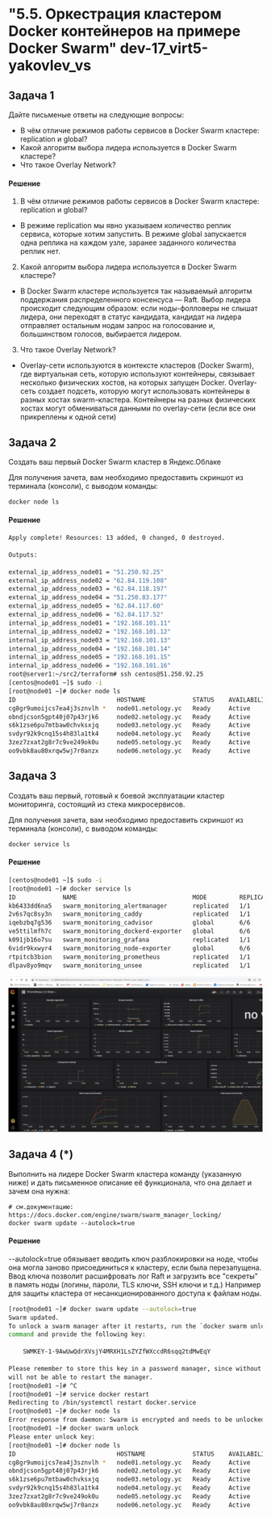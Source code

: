 # "5.5. Оркестрация кластером Docker контейнеров на примере Docker Swarm" dev-17_virt5-yakovlev_vs

## Задача 1

Дайте письменые ответы на следующие вопросы:

- В чём отличие режимов работы сервисов в Docker Swarm кластере: replication и global?
- Какой алгоритм выбора лидера используется в Docker Swarm кластере?
- Что такое Overlay Network?

#### Решение

1) В чём отличие режимов работы сервисов в Docker Swarm кластере: replication и global?
- В режиме replication мы явно указываем количество реплик сервиса, которые хотим запустить. 
В режиме global запускается одна реплика на каждом узле, заранее заданного количества реплик нет.

2) Какой алгоритм выбора лидера используется в Docker Swarm кластере?
- В Docker Swarm кластере используется так называемый алгоритм поддержания распределенного консенсуса — Raft. 
Выбор лидера происходит следующим образом: если ноды-фолловеры не слышат лидера, 
они переходят в статус кандидата, кандидат на лидера отправляет остальным нодам запрос на голосование и, 
большинством голосов, выбирается лидером.

3) Что такое Overlay Network?
- Overlay-сети используются в контексте кластеров (Docker Swarm), где виртуальная сеть, которую используют контейнеры, 
связывает несколько физических хостов, на которых запущен Docker. Overlay-сеть создает подсеть, которую могут использовать контейнеры в разных хостах swarm-кластера. 
Контейнеры на разных физических хостах могут обмениваться данными по overlay-сети (если все они прикреплены к одной сети)

## Задача 2

Создать ваш первый Docker Swarm кластер в Яндекс.Облаке

Для получения зачета, вам необходимо предоставить скриншот из терминала (консоли), с выводом команды:
```
docker node ls
```
#### Решение

```bash
Apply complete! Resources: 13 added, 0 changed, 0 destroyed.

Outputs:

external_ip_address_node01 = "51.250.92.25"
external_ip_address_node02 = "62.84.119.108"
external_ip_address_node03 = "62.84.118.197"
external_ip_address_node04 = "51.250.83.177"
external_ip_address_node05 = "62.84.117.60"
external_ip_address_node06 = "62.84.117.52"
internal_ip_address_node01 = "192.168.101.11"
internal_ip_address_node02 = "192.168.101.12"
internal_ip_address_node03 = "192.168.101.13"
internal_ip_address_node04 = "192.168.101.14"
internal_ip_address_node05 = "192.168.101.15"
internal_ip_address_node06 = "192.168.101.16"
root@server1:~/src2/terraform# ssh centos@51.250.92.25
[centos@node01 ~]$ sudo -i
[root@node01 ~]# docker node ls
ID                            HOSTNAME             STATUS    AVAILABILITY   MANAGER STATUS   ENGINE VERSION
cg8gr9umoijcs7ea4j3sznvlh *   node01.netology.yc   Ready     Active         Leader           20.10.17
obndjcson5gpt40j07p43rjk6     node02.netology.yc   Ready     Active         Reachable        20.10.17
s6k1zse6pu7mtbaw0chvksxjq     node03.netology.yc   Ready     Active         Reachable        20.10.17
svdyr92k9cnq15s4h83la1tk4     node04.netology.yc   Ready     Active                          20.10.17
3zez7zxat2g8r7c9ve249ok0u     node05.netology.yc   Ready     Active                          20.10.17
oo9vbk8au80xrqw5wj7r0anzx     node06.netology.yc   Ready     Active                          20.10.17
```

## Задача 3

Создать ваш первый, готовый к боевой эксплуатации кластер мониторинга, состоящий из стека микросервисов.

Для получения зачета, вам необходимо предоставить скриншот из терминала (консоли), с выводом команды:
```
docker service ls
```
#### Решение

```bash
[centos@node01 ~]$ sudo -i
[root@node01 ~]# docker service ls
ID             NAME                                MODE         REPLICAS   IMAGE                                          PORTS
kb6433dd6na5   swarm_monitoring_alertmanager       replicated   1/1        stefanprodan/swarmprom-alertmanager:v0.14.0
2v6s7qc8sy3n   swarm_monitoring_caddy              replicated   1/1        stefanprodan/caddy:latest                      *:3000->3000/tcp, *:9090->9090/tcp, *:9093-9094->9093-9094/tcp
iqebzbq7g536   swarm_monitoring_cadvisor           global       6/6        google/cadvisor:latest
ve5ttilmfh7c   swarm_monitoring_dockerd-exporter   global       6/6        stefanprodan/caddy:latest
k091jb16o7su   swarm_monitoring_grafana            replicated   1/1        stefanprodan/swarmprom-grafana:5.3.4
6vidr9kxwyr4   swarm_monitoring_node-exporter      global       6/6        stefanprodan/swarmprom-node-exporter:v0.16.0
rtpitcb3bion   swarm_monitoring_prometheus         replicated   1/1        stefanprodan/swarmprom-prometheus:v2.5.0
dlpav8yo9mqv   swarm_monitoring_unsee              replicated   1/1        cloudflare/unsee:v0.8.0
```

![](pic/Swarm.jpg)

## Задача 4 (*)

Выполнить на лидере Docker Swarm кластера команду (указанную ниже) и дать письменное описание её функционала, что она делает и зачем она нужна:
```
# см.документацию: https://docs.docker.com/engine/swarm/swarm_manager_locking/
docker swarm update --autolock=true
```
#### Решение

--autolock=true обязывает вводить ключ разблокировки на ноде, чтобы она могла заново присоединиться к кластеру, если была перезапущена. Ввод ключа позволит расшифровать лог Raft и загрузить все "секреты" в память ноды (логины, пароли, TLS ключи, SSH ключи и т.д.)
Например для защиты кластера от несанкционированного доступа к файлам ноды.

```bash
[root@node01 ~]# docker swarm update --autolock=true
Swarm updated.
To unlock a swarm manager after it restarts, run the `docker swarm unlock`
command and provide the following key:

    SWMKEY-1-9AwUwQdrXVsjY4MRXH1LsZYZfWXccdR6sqq2tdMwEqY

Please remember to store this key in a password manager, since without it you
will not be able to restart the manager.
[root@node01 ~]# ^C
[root@node01 ~]# service docker restart
Redirecting to /bin/systemctl restart docker.service
[root@node01 ~]# docker node ls
Error response from daemon: Swarm is encrypted and needs to be unlocked before it can be used. Please use "docker swarm unlock" to unlock it.
[root@node01 ~]# docker swarm unlock
Please enter unlock key:
[root@node01 ~]# docker node ls
ID                            HOSTNAME             STATUS    AVAILABILITY   MANAGER STATUS   ENGINE VERSION
cg8gr9umoijcs7ea4j3sznvlh *   node01.netology.yc   Ready     Active         Reachable        20.10.17
obndjcson5gpt40j07p43rjk6     node02.netology.yc   Ready     Active         Reachable        20.10.17
s6k1zse6pu7mtbaw0chvksxjq     node03.netology.yc   Ready     Active         Leader           20.10.17
svdyr92k9cnq15s4h83la1tk4     node04.netology.yc   Ready     Active                          20.10.17
3zez7zxat2g8r7c9ve249ok0u     node05.netology.yc   Ready     Active                          20.10.17
oo9vbk8au80xrqw5wj7r0anzx     node06.netology.yc   Ready     Active                          20.10.17
```
